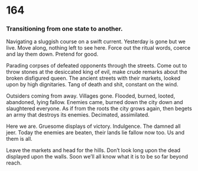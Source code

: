 # 164

### Transitioning from one state to another.

Navigating a sluggish course on a swift current. Yesterday is gone but we live. Move along, nothing left to see here. Force out the ritual words, coerce and lay them down. Pretend for good. 

Parading corpses of defeated opponents through the streets. Come out to throw stones at the desiccated king of evil, make crude remarks about the broken disfigured queen. The ancient streets with their markets, looked upon by high dignitaries. Tang of death and shit, constant on the wind. 

Outsiders coming from away. Villages gone. Flooded, burned, looted, abandoned, lying fallow. Enemies came, burned down the city down and slaughtered everyone. As if from the roots the city grows again, then begets an army that destroys its enemies. Decimated, assimilated.

Here we are. Gruesome displays of victory. Indulgence. The damned all jeer. Today the enemies are beaten, their lands lie fallow now too. Us and them is all. 

Leave the markets and head for the hills. Don’t look long upon the dead displayed upon the walls. Soon we’ll all know what it is to be so far beyond reach. 